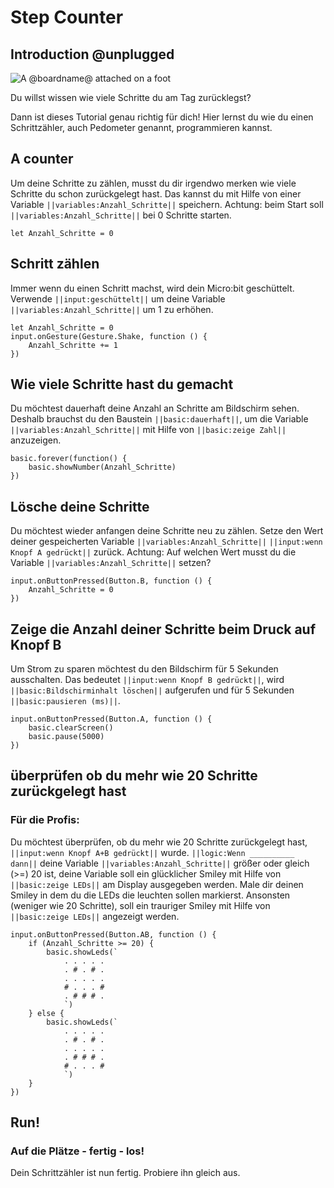 # Step Counter

## Introduction @unplugged

![A @boardname@ attached on a foot](/static/mb/projects/step-counter.png)

Du willst wissen wie viele Schritte du am Tag zurücklegst?

Dann ist dieses Tutorial genau richtig für dich!
Hier lernst du wie du einen Schrittzähler, auch Pedometer genannt, programmieren kannst.

## A counter
Um deine Schritte zu zählen, musst du dir irgendwo merken wie viele Schritte du schon zurückgelegt hast. Das kannst du mit Hilfe von einer Variable ``||variables:Anzahl_Schritte||`` speichern. Achtung: beim Start soll ``||variables:Anzahl_Schritte||`` bei 0 Schritte starten. 

```blocks
let Anzahl_Schritte = 0
```

## Schritt zählen
Immer wenn du einen Schritt machst, wird dein Micro:bit geschüttelt. Verwende ``||input:geschüttelt||`` um deine Variable ``||variables:Anzahl_Schritte||`` um 1 zu erhöhen.

```blocks
let Anzahl_Schritte = 0
input.onGesture(Gesture.Shake, function () {
    Anzahl_Schritte += 1
})
```

## Wie viele Schritte hast du gemacht
Du möchtest dauerhaft deine Anzahl an Schritte am Bildschirm sehen. Deshalb brauchst du den Baustein ``||basic:dauerhaft||``, um die Variable ``||variables:Anzahl_Schritte||`` mit Hilfe von ``||basic:zeige Zahl||`` anzuzeigen.

```blocks
basic.forever(function() {
    basic.showNumber(Anzahl_Schritte)
})
```



## Lösche deine Schritte
Du möchtest wieder anfangen deine Schritte neu zu zählen. Setze den Wert deiner gespeicherten Variable ``||variables:Anzahl_Schritte||`` ``||input:wenn Knopf A gedrückt||`` zurück. Achtung: Auf welchen Wert musst du die Variable ``||variables:Anzahl_Schritte||`` setzen?

```blocks
input.onButtonPressed(Button.B, function () {
    Anzahl_Schritte = 0
})
```

## Zeige die Anzahl deiner Schritte beim Druck auf Knopf B
Um Strom zu sparen möchtest du den Bildschirm für 5 Sekunden ausschalten. Das bedeutet ``||input:wenn Knopf B gedrückt||``, wird ``||basic:Bildschirminhalt löschen||`` aufgerufen und für 5 Sekunden ``||basic:pausieren (ms)||``.

```blocks
input.onButtonPressed(Button.A, function () {
    basic.clearScreen()
    basic.pause(5000)
})
```



## überprüfen ob du mehr wie 20 Schritte zurückgelegt hast
### Für die Profis:
Du möchtest überprüfen, ob du mehr wie 20 Schritte zurückgelegt hast, ``||input:wenn Knopf A+B gedrückt||`` wurde.
``||logic:Wenn __________ dann||`` deine Variable ``||variables:Anzahl_Schritte||`` größer oder gleich (>=) 20 ist, deine Variable soll ein glücklicher Smiley mit Hilfe von ``||basic:zeige LEDs||`` am Display ausgegeben werden. Male dir deinen Smiley in dem du die LEDs die leuchten sollen markierst. Ansonsten (weniger wie 20 Schritte), soll ein trauriger Smiley mit Hilfe von ``||basic:zeige LEDs||`` angezeigt werden.

```blocks
input.onButtonPressed(Button.AB, function () {
    if (Anzahl_Schritte >= 20) {
        basic.showLeds(`
            . . . . .
            . # . # .
            . . . . .
            # . . . #
            . # # # .
            `)
    } else {
        basic.showLeds(`
            . . . . .
            . # . # .
            . . . . .
            . # # # .
            # . . . #
            `)
    }
})
```


## Run!
### Auf die Plätze - fertig - los!
Dein Schrittzähler ist nun fertig. Probiere ihn gleich aus.

<script src="https://makecode.com/gh-pages-embed.js"></script><script>makeCodeRender("{{ site.makecode.home_url }}", "{{ site.github.owner_name }}/{{ site.github.repository_name }}");</script>
